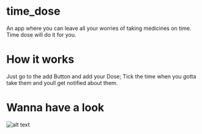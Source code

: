 # time_dose

An app where you can leave all your worries of taking medicines on time. Time dose will do it for you.

# How it works

Just go to the add Button and add your Dose;
Tick the time when you gotta take them and youll get notified about them.

# Wanna have a look

![alt text](https://github.com/[]/[reponame]/blob/[branch]/image.jpg?raw=true)
